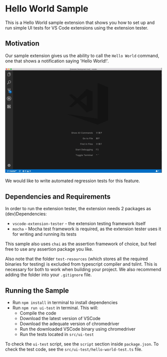# Hello World Sample

This is a Hello World sample extension that shows you how to set up and run simple UI tests for VS Code extensions using the extension tester.

## Motivation

Our sample extension gives us the ability to call the `Hello World` command, one that shows a notification saying 'Hello World!'.

![demo](demo.gif)

We would like to write automated regression tests for this feature.


## Dependencies and Requirements

In order to run the extension tester, the extension needs 2 packages as (dev)Dependencies:
 - `vscode-extension-tester` - the extension testing framework itself
 - `mocha` - Mocha test framework is required, as the extension tester uses it for writing and running its tests

This sample also uses `chai` as the assertion framework of choice, but feel free to use any assertion package you like.

Also note that the folder `test-resources` (which stores all the required binaries for testing) is excluded from typescript compiler and tslint. This is necessary for both to work when building your project. We also recommend adding the folder into your `.gitignore` file.


## Running the Sample

- Run `npm install` in terminal to install dependencies
- Run `npm run ui-test` in terminal. This will:
	- Compile the code
	- Download the latest version of VSCode
	- Download the adequate version of chromedriver
	- Run the downloaded VSCode binary using chromedriver
	- Run the tests located in `src/ui-test`

To check the `ui-test` script, see the `script` section inside `package.json`.
To check the test code, see the `src/ui-test/hello-world-test.ts` file.